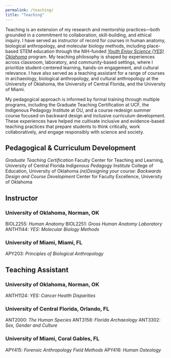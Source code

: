 ```yaml
---
permalink: /teaching/
title: "Teaching"
---
```


Teaching is an extension of my research and mentorship practices—both grounded in a commitment to collaboration, skill-building, and ethical inquiry. I have served as instructor of record for courses in human anatomy, biological anthropology, and molecular biology methods, including place-based STEM education through the NIH-funded _[Youth Enjoy Science (YES) Oklahoma](https://yesok.oucreate.com/)_ program. My teaching philosophy is shaped by experiences across classroom, laboratory, and community-based settings, where I prioritize student-centered learning, hands-on engagement, and cultural relevance. I have also served as a teaching assistant for a range of courses in archaeology, biological anthropology, and cultural anthropology at the University of Oklahoma, the University of Central Florida, and the University of Miami.

My pedagogical approach is informed by formal training through multiple programs, including the Graduate Teaching Certification at UCF, the Indigenous Pedagogy Institute at OU, and a course redesign summer course focused on backward design and inclusive curriculum development. These experiences have helped me cultivate inclusive and evidence-based teaching practices that prepare students to think critically, work collaboratively, and engage responsibly with science and society.

## Pedagogical & Curriculum Development
_Graduate Teaching Certification_ Faculty Center for Teaching and Learning, University of Central Florida
_Indigenous Pedagogy Institute_ College of Education, University of Oklahoma
_(re)Designing your course: Backwards Design and Course Development_ Center for Faculty Excellence, University of Oklahoma


## Instructor
### University of Oklahoma, Norman, OK
BIOL2255: _Human Anatomy_
BIOL2251: _Gross Human Anatomy Laboratory_
ANTH1144: _YES: Molecular Biology Methods_
### University of Miami, Miami, FL
APY203: _Principles of Biological Anthropology_

## Teaching Assistant
### University of Oklahoma, Norman, OK
ANTH1124: _YES: Cancer Health Disparities_
### University of Central Florida, Orlando, FL
ANT2000: _The Human Species_
ANT3158: _Florida Archaeology_
ANT3302: _Sex, Gender and Culture_
### University of Miami, Coral Gables, FL
APY415: _Forensic Anthropology Field Methods_
APY416: _Human Osteology_

